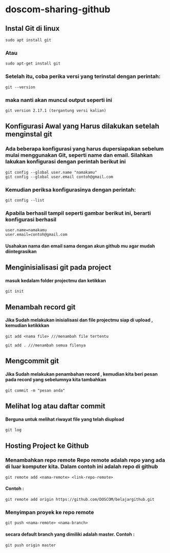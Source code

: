 # doscom-sharing-github

## Instal Git di linux

``` 
sudo apt install git 
```

### Atau

``` 
sudo apt-get install git
```

### Setelah itu, coba perika versi yang terinstal dengan perintah:

```
git --version
```
### maka nanti akan muncul output seperti ini

```
git version 2.17.1 (tergantung versi kalian)
```

##  Konfigurasi Awal yang Harus dilakukan setelah menginstal git

### Ada beberapa konfigurasi yang harus dupersiapakan sebelum mulai menggunakan Git, seperti name dan email. Silahkan lakukan konfigurasi dengan perintah berikut ini

```
git config --global user.name "namakamu"
git config --global user.email contoh@gmail.com
``` 
### Kemudian periksa konfigurasinya dengan perintah:

```
git config --list
```

### Apabila berhasil tampil seperti gambar berikut ini, berarti konfigurasi berhasil

```
user.name=namakamu
user.email=contoh@gmail.com
```
#### Usahakan nama dan email sama dengan akun github mu agar mudah diintegrasikan

## Menginisialisasi git pada project

#### masuk kedalam folder projectmu dan ketikkan

```
git init
```
## Menambah record git 

#### Jika Sudah melakukan inisialisasi dan file projectmu siap di upload , kemudian ketikkkan

```
git add <nama file> ///menambah file tertentu

git add . ///menambah semua filenya
```

## Mengcommit git

#### Jika Sudah melakukan penambahan record , kemudian kita beri pesan pada record yang sebelumnya kita tambahkan 

```
git commit -m "pesan anda"
```

## Melihat log atau daftar commit

#### Berguna untuk melihat riwayat file yang telah diupload

```
git log
```

## Hosting Project ke Github

### Menambahkan repo remote Repo remote adalah repo yang ada di luar komputer kita. Dalam contoh ini adalah repo di github

```
git remote add <nama-remote> <link-repo-remote>
``` 
#### Contoh :

```
git remote add origin https://github.com/DOSCOM/belajargithub.git
```

### Menyimpan proyek ke repo remote

```
git push <nama-remote> <nama-branch>
```
#### secara default branch yang dimiliki adalah master. Contoh :

```
git push origin master
```

